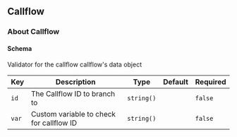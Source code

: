 ## Callflow

### About Callflow

#### Schema

Validator for the callflow callflow's data object



Key | Description | Type | Default | Required
--- | ----------- | ---- | ------- | --------
`id` | The Callflow ID to branch to | `string()` |   | `false`
`var` | Custom variable to check for callflow ID | `string()` |   | `false`



